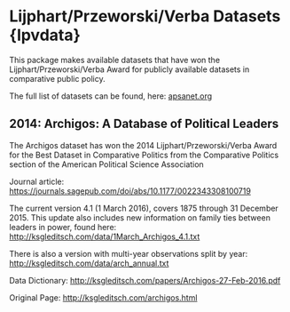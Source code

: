 # Lijphart/Przeworski/Verba Datasets {lpvdata}

This package makes available datasets that have won the Lijphart/Przeworski/Verba Award for publicly available datasets in comparative public policy.

The full list of datasets can be found, here: [apsanet.org](https://www.apsanet.org/STAFF/Membership-Workspace/Organized-Sections/Organized-Section-Awards/Organized-Section-Awards/Section-20#dataset)

## 2014: Archigos: A Database of Political Leaders
The Archigos dataset has won the 2014 Lijphart/Przeworski/Verba Award for the Best Dataset in Comparative Politics from the Comparative Politics section of the American Political Science Association

Journal article: https://journals.sagepub.com/doi/abs/10.1177/0022343308100719

The current version 4.1 (1 March 2016), covers 1875 through 31 December 2015. This update also includes new information on family ties between leaders in power, found here: http://ksgleditsch.com/data/1March_Archigos_4.1.txt

There is also a version with multi-year observations split by year: http://ksgleditsch.com/data/arch_annual.txt

Data Dictionary: http://ksgleditsch.com/papers/Archigos-27-Feb-2016.pdf

Original Page: http://ksgleditsch.com/archigos.html
